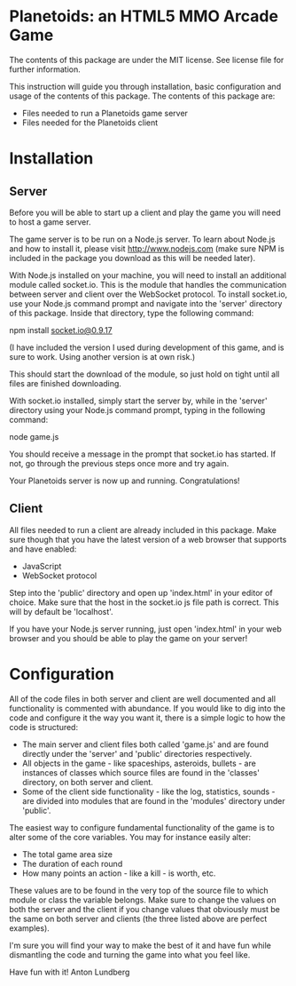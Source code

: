 Planetoids: an HTML5 MMO Arcade Game
====================================

The contents of this package are under the MIT license. See license file for further
information.

This instruction will guide you through installation, basic configuration and usage of
the contents of this package. The contents of this package are:

* Files needed to run a Planetoids game server
* Files needed for the Planetoids client

Installation
============

Server
------

Before you will be able to start up a client and play the game you will need to host a
game server.

The game server is to be run on a Node.js server. To learn about Node.js and how to
install it, please visit http://www.nodejs.com (make sure NPM is included in the
package you download as this will be needed later).

With Node.js installed on your machine, you will need to install an additional module
called socket.io. This is the module that handles the communication between server and client
over the WebSocket protocol. To install socket.io, use your Node.js command prompt and
navigate into the 'server' directory of this package. Inside that directory, type the
following command:

npm install socket.io@0.9.17

(I have included the version I used during development of this game, and is sure to work.
Using another version is at own risk.)

This should start the download of the module, so just hold on tight until all files are
finished downloading.

With socket.io installed, simply start the server by, while in the 'server' directory
using your Node.js command prompt, typing in the following command:

node game.js

You should receive a message in the prompt that socket.io has started. If not, go through
the previous steps once more and try again.

Your Planetoids server is now up and running. Congratulations!

Client
------

All files needed to run a client are already included in this package. Make sure though
that you have the latest version of a web browser that supports and have enabled:

* JavaScript
* WebSocket protocol

Step into the 'public' directory and open up 'index.html' in your editor of choice. Make
sure that the host in the socket.io js file path is correct. This will by default be
'localhost'.

If you have your Node.js server running, just open 'index.html' in your web browser and
you should be able to play the game on your server!

Configuration
=============

All of the code files in both server and client are well documented and all functionality is
commented with abundance. If you would like to dig into the code and configure it the way you
want it, there is a simple logic to how the code is structured:

* The main server and client files both called 'game.js' and are found directly under the 'server'
and 'public' directories respectively.
* All objects in the game - like spaceships, asteroids, bullets - are instances of classes which
source files are found in the 'classes' directory, on both server and client.
* Some of the client side functionality - like the log, statistics, sounds - are divided into
modules that are found in the 'modules' directory under 'public'.

The easiest way to configure fundamental functionality of the game is to alter some of the core
variables. You may for instance easily alter:

* The total game area size
* The duration of each round
* How many points an action - like a kill - is worth, etc.

These values are to be found in the very top of the source file to which module or class the variable
belongs. Make sure to change the values on both the server and the client if you change values that
obviously must be the same on both server and clients (the three listed above are perfect
examples).

I'm sure you will find your way to make the best of it and have fun while dismantling the code and
turning the game into what you feel like.

Have fun with it!
Anton Lundberg
